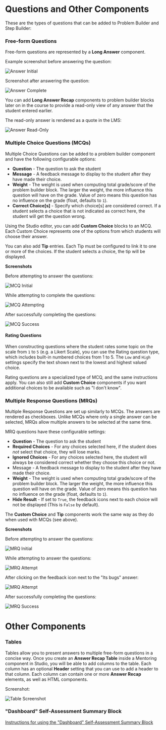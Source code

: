 Questions and Other Components
==============================

These are the types of questions that can be added to Problem Builder and Step
Builder:


### Free-form Questions

Free-form questions are represented by a **Long Answer** component.

Example screenshot before answering the question:

![Answer Initial](img/answer-1.png)

Screenshot after answering the question:

![Answer Complete](img/answer-2.png)

You can add **Long Answer Recap** components to problem builder blocks later on
in the course to provide a read-only view of any answer that the student entered
earlier.

The read-only answer is rendered as a quote in the LMS:

![Answer Read-Only](img/answer-3.png)

### Multiple Choice Questions (MCQs)

Multiple Choice Questions can be added to a problem builder component and have
the following configurable options:

* **Question** - The question to ask the student
* **Message** - A feedback message to display to the student after they have
  made their choice.
* **Weight** - The weight is used when computing total grade/score of the
  problem builder block. The larger the weight, the more influence this question
  will have on the grade. Value of zero means this question has no influence on
  the grade (float, defaults to `1`).
* **Correct Choice[s]** - Specify which choice[s] are considered correct. If a
  student selects a choice that is not indicated as correct here, the student
  will get the question wrong.

Using the Studio editor, you can add **Custom Choice** blocks to an MCQ. Each
Custom Choice represents one of the options from which students will choose
their answer.

You can also add **Tip** entries. Each Tip must be configured to link it to one
or more of the choices. If the student selects a choice, the tip will be
displayed.

**Screenshots**

Before attempting to answer the questions:

![MCQ Initial](img/mcq-1.png)

While attempting to complete the questions:

![MCQ Attempting](img/mcq-2.png)

After successfully completing the questions:

![MCQ Success](img/mcq-3.png)

#### Rating Questions

When constructing questions where the student rates some topic on the scale from
`1` to `5` (e.g. a Likert Scale), you can use the Rating question type, which
includes built-in numbered choices from 1 to 5. The `Low` and `High` settings
specify the text shown next to the lowest and highest valued choice.

Rating questions are a specialized type of MCQ, and the same instructions apply.
You can also still add **Custom Choice** components if you want additional
choices to be available such as "I don't know".

### Multiple Response Questions (MRQs)

Multiple Response Questions are set up similarly to MCQs. The answers are
rendered as checkboxes. Unlike MCQs where only a single answer can be selected,
MRQs allow multiple answers to be selected at the same time.

MRQ questions have these configurable settings:

* **Question** - The question to ask the student
* **Required Choices** - For any choices selected here, if the student does
  *not* select that choice, they will lose marks.
* **Ignored Choices** - For any choices selected here, the student will always
  be considered correct whether they choose this choice or not.
* Message - A feedback message to display to the student after they have made
  their choice.
* **Weight** - The weight is used when computing total grade/score of the
  problem builder block. The larger the weight, the more influence this question
  will have on the grade. Value of zero means this question has no influence on
  the grade (float, defaults to `1`).
* **Hide Result** - If set to `True`, the feedback icons next to each choice
  will not be displayed (This is `False` by default).

The **Custom Choice** and **Tip** components work the same way as they do when
used with MCQs (see above).

**Screenshots**

Before attempting to answer the questions:

![MRQ Initial](img/mrq-1.png)

While attempting to answer the questions:

![MRQ Attempt](img/mrq-2.png)

After clicking on the feedback icon next to the "Its bugs" answer:

![MRQ Attempt](img/mrq-3.png)

After successfully completing the questions:

![MRQ Success](img/mrq-4.png)

Other Components
================

### Tables

Tables allow you to present answers to multiple free-form questions in a concise
way. Once you create an **Answer Recap Table** inside a Mentoring component in
Studio, you will be able to add columns to the table. Each column has an
optional **Header** setting that you can use to add a header to that column.
Each column can contain one or more **Answer Recap** elements, as well as HTML
components.

Screenshot:

![Table Screenshot](img/mentoring-table.png)

### "Dashboard" Self-Assessment Summary Block

[Instructions for using the "Dashboard" Self-Assessment Summary Block](Dashboard.md)
